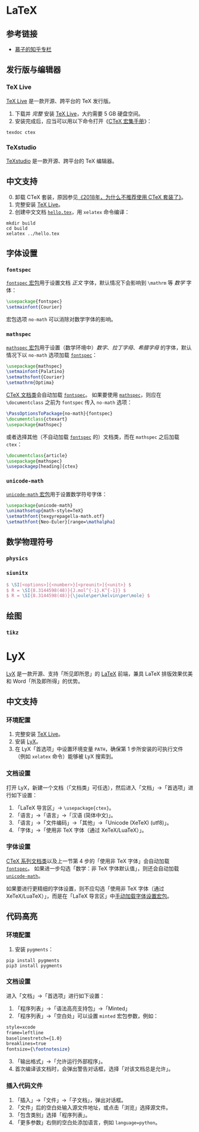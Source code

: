 # LaTeX

## 参考链接
- [慕子的知乎专栏](https://zhuanlan.zhihu.com/typography-and-latex)

## 发行版与编辑器

### TeX Live
[TeX Live](https://tug.org/texlive/) 是一款开源、跨平台的 TeX 发行版。

1. 下载并 *完整* 安装 [TeX Live](https://tug.org/texlive/acquire-mirror.html)，大约需要 5 GB 硬盘空间。
2. 安装完成后，应当可以用以下命令打开《[CTeX 宏集手册](https://ctan.org/pkg/ctex)》：
```shell
texdoc ctex
```

### TeXstudio
[TeXstudio](https://texstudio.org/) 是一款开源、跨平台的 TeX 编辑器。

## 中文支持
0. 卸载 CTeX 套装，原因参见[《2018年，为什么不推荐使用 CTeX 套装了》](https://zhuanlan.zhihu.com/p/45174503)。
1. 完整安装 [TeX Live](#TeX-Live)。
2. 创建中文文档 [`hello.tex`](./hello.tex)，用 `xelatex` 命令编译：
```shell
mkdir build
cd build
xelatex ../hello.tex
```

## 字体设置

### `fontspec`
[`fontspec` 宏包](https://ctan.org/pkg/fontspec)用于设置文档 *正文* 字体，默认情况下会影响到 `\mathrm` 等 *数学* 字体：
```latex
\usepackage{fontspec}
\setmainfont{Courier}
```
宏包选项  `no-math`  可以消除对数学字体的影响。

### `mathspec`
[`mathspec` 宏包](https://ctan.org/pkg/fontspec)用于设置（数学环境中）*数字*、*拉丁字母*、*希腊字母* 的字体，默认情况下以 `no-math` 选项加载 [`fontspec`](#`fontspec`)：

```latex
\usepackage{mathspec}
\setmainfont{Palatino}
\setmathsfont{Courier}
\setmathrm{Optima}
```

[CTeX 文档类](https://ctan.org/pkg/ctex)会自动加载 [`fontspec`](#`fontspec`)。
如果要使用 [`mathspec`](#`mathspec`)，则应在 `\documentclass` 之前为  `fontspec` 传入 `no-math` 选项：

```latex
\PassOptionsToPackage{no-math}{fontspec}
\documentclass{ctexart}
\usepackage{mathspec}
```
或者选择其他（不自动加载 [`fontspec`](#`fontspec`) 的）文档类，而在 `mathspec` 之后加载 `ctex`：
```latex
\documentclass{article}
\usepackage{mathspec}
\usepackagep[heading]{ctex}
```

### `unicode-math`
[`unicode-math` 宏包](https://ctan.org/pkg/unicode-math)用于设置数学符号字体：
```latex
\usepackage{unicode-math}
\unimathsetup{math-style=TeX}
\setmathfont{texgyrepagella-math.otf}
\setmathfont{Neo-Euler}[range=\mathalpha]
```

## 数学物理符号
### `physics`

### `siunitx`
```latex
$ \SI[<options>]{<number>}[<preunit>]{<unit>} $
$ R = \SI{8.3144598(48)}{J.mol^{-1}.K^{-1}} $
$ R = \SI{8.3144598(48)}{\joule\per\kelvin\per\mole} $
```

## 绘图
### `tikz`

# LyX
[LyX](https://lyx.org) 是一款开源、支持「所见即所思」的 [LaTeX](./README.md) 前端，兼具 LaTeX 排版效果优美和 Word「所及即所得」的优势。

## 中文支持
### 环境配置
1. 完整安装 [TeX Live](#TeX-Live)。
2. 安装 [LyX](https://www.lyx.org/Download)。
3. 在 LyX「首选项」中设置环境变量 `PATH`，确保第 1 步所安装的可执行文件（例如 `xelatex` 命令）能够被 LyX 搜索到。

### 文档设置
打开 LyX，新建一个文档（「文档类」可任选），然后进入「文档」→「首选项」进行如下设置：
1. 「LaTeX 导言区」→ `\usepackage{ctex}`。
2. 「语言」→「语言」→「汉语 (简体中文)」。
3. 「语言」→「文件编码」→「其他」→「Unicode (XeTeX) (utf8)」。
4. 「字体」→「使用非 TeX 字体（通过 XeTeX/LuaTeX）」。

### 字体设置

[CTeX 系列文档类](https://ctan.org/pkg/ctex)以及上一节第 4 步的「使用非 TeX 字体」会自动加载 [`fontspec`](#`fontspec`)。
如果进一步勾选「数学：非 TeX 字体默认值」，则还会自动加载 [`unicode-math`](#`unicode-math`)。

如果要进行更精细的字体设置，则不应勾选「使用非 TeX 字体（通过 XeTeX/LuaTeX）」，而是在「LaTeX 导言区」中[手动加载字体设置宏包](#字体设置)。

## 代码高亮

### 环境配置
1. 安装 `pygments`：
```shell
pip install pygments
pip3 install pygments
```

### 文档设置
进入「文档」→「首选项」进行如下设置：
1. 「程序列表」→「语法高亮支持包」→「Minted」
2. 「程序列表」→「空白处」可以设置 `minted` 宏包参数，例如：
```latex
style=xcode
frame=leftline
baselinestretch={1.0}
breaklines=true
fontsize={\footnotesize}
```
3. 「输出格式」→「允许运行外部程序」。
4. 首次编译该文档时，会弹出警告对话框，选择「对该文档总是允许」。

### 插入代码文件

1. 「插入」→「文件」→「子文档」，弹出对话框。
2. 「文件」后的空白处输入源文件地址，或点击「浏览」选择源文件。
3. 「包含类别」选择「程序列表」。
4. 「更多参数」右侧的空白处添加语言，例如  `language=python`。
